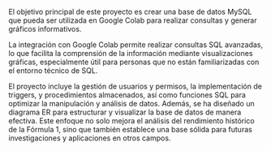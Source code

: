 El objetivo principal de este proyecto es crear una base de datos MySQL que pueda ser utilizada en Google Colab para realizar consultas y generar gráficos informativos.

La integración con Google Colab permite realizar consultas SQL avanzadas, lo que facilita la comprensión de la información mediante visualizaciones gráficas, especialmente útil para personas que no están familiarizadas con el entorno técnico de SQL.

El proyecto incluye la gestión de usuarios y permisos, la implementación de triggers, y procedimientos almacenados, así como funciones SQL para optimizar la manipulación y análisis de datos. Además, se ha diseñado un diagrama ER para estructurar y visualizar la base de datos de manera efectiva. Este enfoque no solo mejora el análisis del rendimiento histórico de la Fórmula 1, sino que también establece una base sólida para futuras investigaciones y aplicaciones en otros campos.
